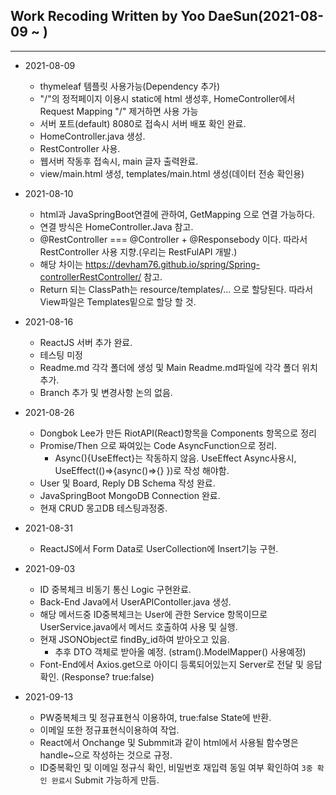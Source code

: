 ## Work Recoding Written by Yoo DaeSun(2021-08-09 ~ )
***
- 2021-08-09
    + thymeleaf 템플릿 사용가능(Dependency 추가)
    + "/"의 정적페이지 이용시 static에 html 생성후, HomeController에서 Request Mapping "/" 제거하면 사용 가능
    + 서버 포트(default) 8080로 접속시 서버 배포 확인 완료.
    + HomeController.java 생성.
    + RestController 사용.
    + 웹서버 작동후 접속시, main 글자 출력완료.
    + view/main.html 생성, templates/main.html 생성(데이터 전송 확인용) 

- 2021-08-10
    + html과 JavaSpringBoot연결에 관하여, GetMapping 으로 연결 가능하다.
    + 연결 방식은 HomeController.Java 참고.
    + @RestController === @Controller + @Responsebody 이다. 따라서 RestController 사용 지향.(우리는 RestFulAPI 개발.)
    + 해당 차이는 https://devham76.github.io/spring/Spring-controllerRestController/ 참고.
    + Return 되는 ClassPath는 resource/templates/... 으로 할당된다. 따라서 View파일은 Templates밑으로 할당 할 것.

- 2021-08-16
    + ReactJS 서버 추가 완료.
    + 테스팅 미정
    + Readme.md 각각 폴더에 생성 및 Main Readme.md파일에 각각 폴더 위치 추가.
    + Branch 추가 및 변경사항 논의 없음.

- 2021-08-26
    + Dongbok Lee가 만든 RiotAPI(React)항목을 Components 항목으로 정리
    + Promise/Then 으로 짜여있는 Code AsyncFunction으로 정리.
        - Async(){UseEffect}는 작동하지 않음. UseEffect Async사용시, UseEffect(()=>{async()=>{} })로 작성 해야함.
    + User 및 Board, Reply DB Schema 작성 완료.
    + JavaSpringBoot MongoDB Connection 완료.
    + 현재 CRUD 몽고DB 테스팅과정중.


- 2021-08-31
    + ReactJS에서 Form Data로 UserCollection에 Insert기능 구현. 

- 2021-09-03 
    + ID 중복체크 비동기 통신 Logic 구현완료.
    + Back-End Java에서 UserAPIContoller.java 생성. 
    + 해당 메서드중 ID중복체크는 User에 관한 Service 항목이므로 UserService.java에서 메서드 호출하여 사용 및 실행.
    + 현재 JSONObject로 findBy_id하여 받아오고 있음.
        - 추후 DTO 객체로 받아올 예정. (stram().ModelMapper() 사용예정)
    + Font-End에서 Axios.get으로 아이디 등록되어있는지 Server로 전달 및 응답 확인. (Response? true:false)

- 2021-09-13
    + PW중복체크 및 정규표현식 이용하여, true:false State에 반환.
    + 이메일 또한 정규표현식이용하여 작업.
    +  React에서 Onchange 및  Submmit과 같이 html에서 사용될 함수명은 handle~으로 작성하는 것으로 규정.
    +  ID중복확인 및 이메일 정규식 확인, 비밀번호 재입력 동일 여부 확인하여 `3중 확인 완료시` Submit 가능하게 만듬. 


